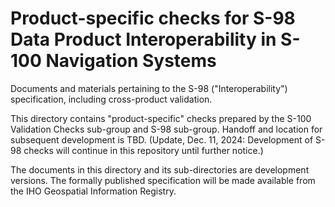 # Product-specific checks for S-98 Data Product Interoperability in S-100 Navigation Systems

Documents and materials pertaining to the S-98 ("Interoperability") specification, including cross-product validation.

This directory contains "product-specific" checks prepared by the S-100 Validation Checks sub-group and S-98 sub-group. Handoff and location for subsequent development is TBD. (Update, Dec. 11, 2024: Development of S-98 checks will continue in this repository until further notice.)

The documents in this directory and its sub-directories are development versions. The formally published specification will be made available from the IHO Geospatial Information Registry.

